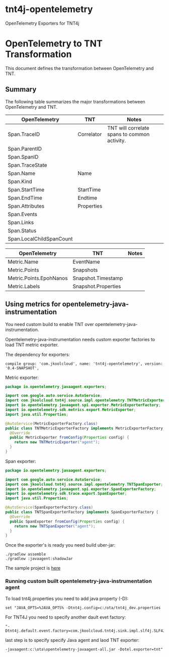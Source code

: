 # tnt4j-opentelemetry
OpenTelemetry Exporters for TNT4j

# OpenTelemetry to TNT Transformation

This document defines the transformation between OpenTelemetry and TNT.


## Summary

The following table summarizes the major transformations between OpenTelemetry
and TNT.

| OpenTelemetry            | TNT              | Notes                                                                                         |
| ------------------------ | ---------------- | --------------------------------------------------------------------------------------------- |
| Span.TraceID             | Correlator       | TNT will correlate spans to common activity.                                                 |
| Span.ParentID            |                  |                                                                                               |
| Span.SpanID              |                  |                                                                                               |
| Span.TraceState          |                  |                                                                                               |
| Span.Name                | Name             |                                                                                               |
| Span.Kind                |                  |                                                                                               |
| Span.StartTime           | StartTime        |                                                                                               |
| Span.EndTime             | Endtime          |                                                                                               |
| Span.Attributes          | Properties       |                                                                                               |
| Span.Events              |                  |                                                                                               |
| Span.Links               |                  |                                                                                               |
| Span.Status              |                  |                                                                                               |
| Span.LocalChildSpanCount |                  |                                                                                               |




| OpenTelemetry            | TNT                | Notes                                                                                         |
| ------------------------ | ------------------ | --------------------------------------------------------------------------------------------- |
| Metric.Name              | EventName          |                                                                                               |
| Metric.Points            | Snapshots          |                                                                                               |
| Metric.Points.EpohNanos  | Snapshot.Timestamp |                                                                                               |
| Metric.Labels            | Snapshot.Properties|                                                                                               |



## Using metrics for opentelemetry-java-instrumentation

You need custom build to enable TNT over opentelemetry-java-instrumentation. 

Opentelemetry-java-instrumentation needs custom exporter factories to load TNT metric exporter.

The dependency for exporters:

```
compile group: 'com.jkoolcloud', name: 'tnt4j-opentelemetry', version: '0.4-SNAPSHOT',
```

Metric exporter:

```java
package io.opentelemetry.javaagent.exporters;

import com.google.auto.service.AutoService;
import com.jkoolcloud.tnt4j.source.impl.opentelemetry.TNTMetricExporter;
import io.opentelemetry.javaagent.spi.exporter.MetricExporterFactory;
import io.opentelemetry.sdk.metrics.export.MetricExporter;
import java.util.Properties;

@AutoService(MetricExporterFactory.class)
public class TNTMetricExporterFactory implements MetricExporterFactory {
  @Override
  public MetricExporter fromConfig(Properties config) {
    return new TNTMetricExporter("agent");
  }
}

```


Span exporter:

```java
package io.opentelemetry.javaagent.exporters;

import com.google.auto.service.AutoService;
import com.jkoolcloud.tnt4j.source.impl.opentelemetry.TNTSpanExporter;
import io.opentelemetry.javaagent.spi.exporter.SpanExporterFactory;
import io.opentelemetry.sdk.trace.export.SpanExporter;
import java.util.Properties;

@AutoService(SpanExporterFactory.class)
public class TNTSpanExporterFactory implements SpanExporterFactory {
  @Override
  public SpanExporter fromConfig(Properties config) {
    return new TNTSpanExporter("agent");
  }
}
```

Once the exporter's is ready you need build uber-jar:
```
./gradlew assemble
./gradlew :javaagent:shadowJar
``` 

The sample project is [here](https://github.com/mjok/opentelemetry-java)

### Running custom built opentelemetry-java-instrumentation agent


To load tnt4j.properties you need to add java property (-D):

```
set "JAVA_OPTS=%JAVA_OPTS% -Dtnt4j.config=c:/ota/tnt4j_dev.properties
```

For TNT4J you need to specify another dault evet factory:

```
"-Dtnt4j.default.event.factory=com.jkoolcloud.tnt4j.sink.impl.slf4j.SLF4JEventSinkFactory"
```

last step is to specify specify Java agent  and laod TNT exporter:

```
-javaagent:c:\ota\opentelemetry-javaagent-all.jar -Dotel.exporter=tnt"
```


